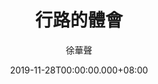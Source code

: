 ---
issue: 354
title: 行路的體會
author: 徐華聲
date: 2019-11-28T00:00:00.000+08:00
topic: 生活
difficulty: 1
wikidata: Q98095804
wikidata_link: https://www.wikidata.org/wiki/Q98095804
---